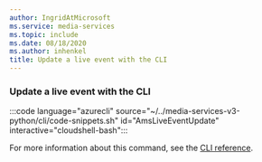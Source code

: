 ```yaml
---
author: IngridAtMicrosoft
ms.service: media-services
ms.topic: include
ms.date: 08/18/2020
ms.author: inhenkel
title: Update a live event with the CLI
---
```


### Update a live event with the CLI

:::code language="azurecli" source="~/../media-services-v3-python/cli/code-snippets.sh" id="AmsLiveEventUpdate" interactive="cloudshell-bash":::

For more information about this command, see the [CLI reference](/cli/azure/ams/live-event?view=azure-cli-latest#az-ams-live-event-update).
